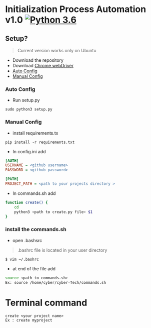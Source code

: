 # Initialization Process Automation v1.0 [![Python 3.6](https://img.shields.io/badge/python-3.6-blue.svg)](https://www.python.org/downloads/release/python-360/)


## Setup?
> Current version works only on Ubuntu
* Download the repository
* Download [Chrome webDriver](http://chromedriver.chromium.org/downloads)
* [Auto Config](#auto-config)
* [Manual Config](#manual-config)

### Auto Config
* Run setup.py 
```terminal
sudo python3 setup.py
```
### Manual Config

* install requirements.tx 
```terminal 
pip install -r requirements.txt
```
* In config.ini add 
```ini
[AUTH]
USERNAME = <github username>
PASSWORD = <github password>

[PATH]
PROJECT_PATH = <path to your projects directory >
```
* In commands.sh add 
```sh
function create() {
    cd
    python3 <path to create.py file> $1 
}

```
### install the commands.sh
* open  .bashsrc 
> .bashrc file is located in your user directory
```terminal 
$ vim ~/.bashrc
```
* at end of the file add
```sh
source <path to commands.sh> 
Ex: source /home/cyber/cyber-Tech/commands.sh
```
# Terminal command
```terminal 
create <your project name>
Ex : create myproject
```


